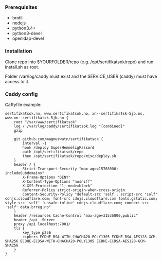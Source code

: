 
### Prerequisites
* brotli
* nodejs
* python3.4+
* python3-devel
* openldap-devel

### Installation
Clone repo into $YOURFOLDER/repo (e.g. /opt/sertifikatsok/repo) and run install.sh as root.

Folder /var/log/caddy must exist and the SERVICE_USER (caddy) must have access to it.

### Caddy config
Caffyfile example:

```
sertifikatsok.no, www.sertifikatsok.no, xn--sertifikatsk-5jb.no, www.xn--sertifikatsk-5jb.no {
    root "/var/www/sertifikatsok"
    log / /var/log/caddy/sertifikatsok.log "{combined}"
    gzip

    git github.com/magnuswatn/sertifikatsok {
        interval -1
        hook /deploy SuperHemmeligPassord
        path /opt/sertifikatsok/repo
        then /opt/sertifikatsok/repo/misc/deploy.sh
    }
    header / {
        Strict-Transport-Security "max-age=15768000; includeSubdomains"
        X-Frame-Options "DENY"
        X-Content-Type-Options "nosniff"
        X-XSS-Protection "1; mode=block"
        Referrer-Policy strict-origin-when-cross-origin
        Content-Security-Policy "default-src 'self'; script-src 'self' cdnjs.cloudflare.com; font-src cdnjs.cloudflare.com fonts.gstatic.com; style-src 'self' 'unsafe-inline' cdnjs.cloudflare.com; connect-src 'self' data.brreg.no"
    }
    header /resources Cache-Control "max-age=31536000,public"
    header /api -Server
    proxy /api localhost:7001/
    tls {
        key_type p256
        ciphers ECDHE-RSA-WITH-CHACHA20-POLY1305 ECDHE-RSA-AES128-GCM-SHA256 ECDHE-ECDSA-WITH-CHACHA20-POLY1305 ECDHE-ECDSA-AES128-GCM-SHA256
    }
}
```
